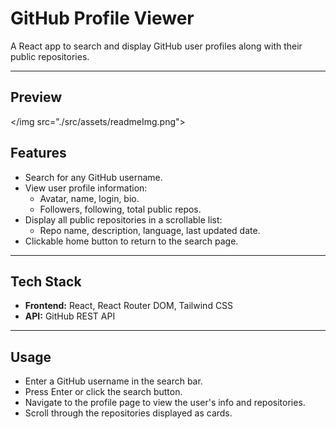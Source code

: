 # GitHub Profile Viewer

A React app to search and display GitHub user profiles along with their public repositories.

---

## Preview

</img src="./src/assets/readmeImg.png">

## Features

- Search for any GitHub username.
- View user profile information:
  - Avatar, name, login, bio.
  - Followers, following, total public repos.
- Display all public repositories in a scrollable list:
  - Repo name, description, language, last updated date.
- Clickable home button to return to the search page.

---

## Tech Stack

- **Frontend:** React, React Router DOM, Tailwind CSS
- **API:** GitHub REST API

---

## Usage

- Enter a GitHub username in the search bar.
- Press Enter or click the search button.
- Navigate to the profile page to view the user's info and repositories.
- Scroll through the repositories displayed as cards.
